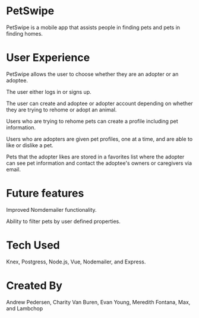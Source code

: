 # PetSwipe

PetSwipe is a mobile app that assists people in finding pets and pets in finding homes.

# User Experience

PetSwipe allows the user to choose whether they are an adopter or an adoptee.

The user either logs in or signs up.

The user can create and adoptee or adopter account depending on whether they are trying to rehome or adopt an animal.

Users who are trying to rehome pets can create a profile including pet information.

Users who are adopters are given pet profiles, one at a time, and are able to like or dislike a pet.

Pets that the adopter likes are stored in a favorites list where the adopter can see pet information and contact the adoptee's owners or caregivers via email.

# Future features

Improved Nomdemailer functionality.

Ability to filter pets by user defined properties.

# Tech Used

Knex, Postgress, Node.js, Vue, Nodemailer, and Express.

# Created By

Andrew Pedersen, Charity Van Buren, Evan Young,  Meredith Fontana, Max, and Lambchop
